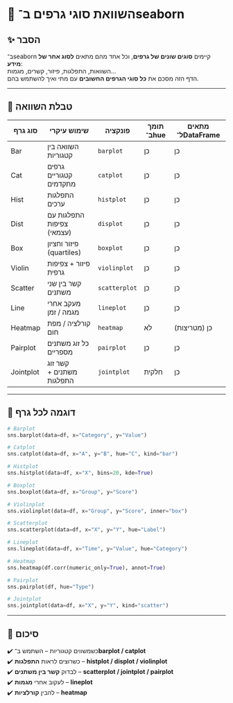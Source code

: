 # 📘 השוואת סוגי גרפים ב־seaborn

## ✨ הסבר

ב־seaborn קיימים **סוגים שונים של גרפים**, וכל אחד מהם מתאים **לסוג אחר של מידע**:  
השוואות, התפלגות, פיזור, קשרים, מגמות...  
הדף הזה מסכם את **כל סוגי הגרפים החשובים** עם מתי ואיך להשתמש בהם.

---

## 🔸 טבלת השוואה

| סוג גרף          | שימוש עיקרי                      | פונקציה       | תומך ב־hue | מתאים ל־DataFrame |
|------------------|----------------------------------|----------------|------------|--------------------|
| Bar              | השוואה בין קטגוריות              | `barplot`     | כן         | כן                 |
| Cat              | גרפים קטגוריים מתקדמים          | `catplot`     | כן         | כן                 |
| Hist             | התפלגות ערכים                   | `histplot`    | כן         | כן                 |
| Dist             | התפלגות עם צפיפות (עצמאי)       | `displot`     | כן         | כן                 |
| Box              | פיזור וחציון (quartiles)         | `boxplot`     | כן         | כן                 |
| Violin           | פיזור + צפיפות גרפית            | `violinplot`  | כן         | כן                 |
| Scatter          | קשר בין שני משתנים              | `scatterplot` | כן         | כן                 |
| Line             | מעקב אחרי מגמה / זמן            | `lineplot`    | כן         | כן                 |
| Heatmap          | קורלציה / מפת חום               | `heatmap`     | לא         | כן (מטריצות)      |
| Pairplot         | כל זוג משתנים מספריים           | `pairplot`    | כן         | כן                 |
| Jointplot        | קשר זוג משתנים + התפלגות        | `jointplot`   | חלקית      | כן                 |

---

## 🔸 דוגמה לכל גרף

```python
# Barplot
sns.barplot(data=df, x="Category", y="Value")

# Catplot
sns.catplot(data=df, x="A", y="B", hue="C", kind="bar")

# Histplot
sns.histplot(data=df, x="X", bins=20, kde=True)

# Boxplot
sns.boxplot(data=df, x="Group", y="Score")

# Violinplot
sns.violinplot(data=df, x="Group", y="Score", inner="box")

# Scatterplot
sns.scatterplot(data=df, x="X", y="Y", hue="Label")

# Lineplot
sns.lineplot(data=df, x="Time", y="Value", hue="Category")

# Heatmap
sns.heatmap(df.corr(numeric_only=True), annot=True)

# Pairplot
sns.pairplot(df, hue="Type")

# Jointplot
sns.jointplot(data=df, x="X", y="Y", kind="scatter")
```

---

## 💬 סיכום

✔️ כשמשווים קטגוריות – השתמש ב־**barplot / catplot**  
✔️ כשרוצים לראות **התפלגות** – **histplot / displot / violinplot**  
✔️ לבדוק **קשר בין משתנים** – **scatterplot / jointplot / pairplot**  
✔️ לעקוב אחרי **מגמות** – **lineplot**  
✔️ להבין **קורלציות** – **heatmap**

